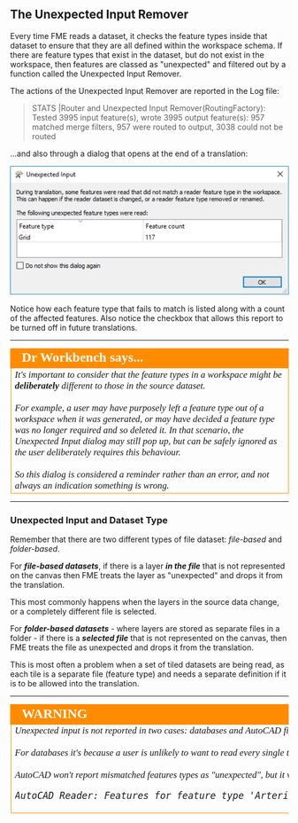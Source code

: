 ## The Unexpected Input Remover ##

Every time FME reads a dataset, it checks the feature types inside that dataset to ensure that they are all defined within the workspace schema. If there are feature types that exist in the dataset, but do not exist in the workspace, then features are classed as "unexpected" and filtered out by a function called the Unexpected Input Remover.

The actions of the Unexpected Input Remover are reported in the Log file:

> STATS |Router and Unexpected Input Remover(RoutingFactory): Tested 3995 input feature(s), wrote 3995 output feature(s): 957 matched merge filters, 957 were routed to output, 3038 could not be routed

...and also through a dialog that opens at the end of a translation:

![](./Images/Img4.038.UnexpectedInputDialog.png)

Notice how each feature type that fails to match is listed along with a count of the affected features. Also notice the checkbox that allows this report to be turned off in future translations.

---

<!--Person X Says Section-->

<table style="border-spacing: 0px">
<tr>
<td style="vertical-align:middle;background-color:darkorange;border: 2px solid darkorange">
<i class="fa fa-quote-left fa-lg fa-pull-left fa-fw" style="color:white;padding-right: 12px;vertical-align:text-top"></i>
<span style="color:white;font-size:x-large;font-weight: bold;font-family:serif">Dr Workbench says...</span>
</td>
</tr>

<tr>
<td style="border: 1px solid darkorange">
<span style="font-family:serif; font-style:italic; font-size:larger">
It's important to consider that the feature types in a workspace might be <strong>deliberately</strong> different to those in the source dataset.
<br><br>For example, a user may have purposely left a feature type out of a workspace when it was generated, or may have decided a feature type was no longer required and so deleted it. In that scenario, the Unexpected Input dialog may still pop up, but can be safely ignored as the user deliberately requires this behaviour.
<br><br>So this dialog is considered a reminder rather than an error, and not always an indication something is wrong.
</span>
</td>
</tr>
</table>

---

### Unexpected Input and Dataset Type ###

Remember that there are two different types of file dataset: *file-based* and *folder-based*. 

For ***file-based datasets***, if there is a layer ***in the file*** that is not represented on the canvas then FME treats the layer as "unexpected" and drops it from the translation.

This most commonly happens when the layers in the source data change, or a completely different file is selected.

For ***folder-based datasets*** - where layers are stored as separate files in a folder - if there is a ***selected file*** that is not represented on the canvas, then FME treats the file as unexpected and drops it from the translation. 

This is most often a problem when a set of tiled datasets are being read, as each tile is a separate file (feature type) and needs a separate definition if it is to be allowed into the translation.

---

<!--Warning Section--> 

<table style="border-spacing: 0px">
<tr>
<td style="vertical-align:middle;background-color:darkorange;border: 2px solid darkorange">
<i class="fa fa-exclamation-triangle fa-lg fa-pull-left fa-fw" style="color:white;padding-right: 12px;vertical-align:text-top"></i>
<span style="color:white;font-size:x-large;font-weight: bold;font-family:serif">WARNING</span>
</td>
</tr>

<tr>
<td style="border: 1px solid darkorange">
<span style="font-family:serif; font-style:italic; font-size:larger">
Unexpected input is not reported in two cases: databases and AutoCAD files. 
<br><br>For databases it's because a user is unlikely to want to read every single table in the database; so it's not unexpected for them to miss some out.
<br><br>AutoCAD won't report mismatched features types as "unexpected", but it will report them in the log window:
<br><pre>AutoCAD Reader: Features for feature type 'Arterial' will be skipped based on the feature types requested</pre>
</span>
</td>
</tr>
</table>
